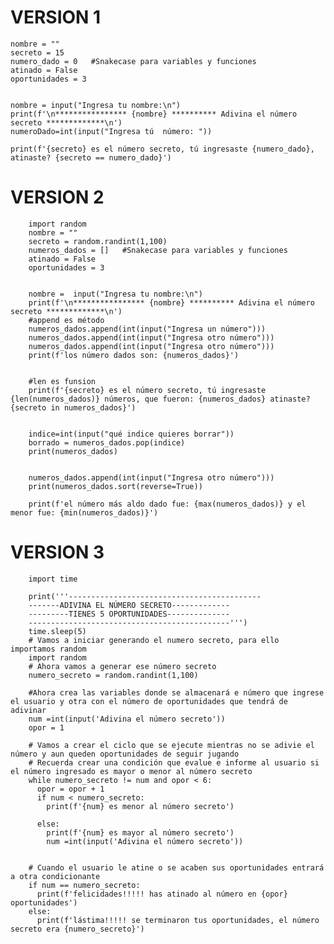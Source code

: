 # VERSION 1
    
    nombre = ""
    secreto = 15
    numero_dado = 0   #Snakecase para variables y funciones
    atinado = False
    oportunidades = 3
    
    
    nombre = input("Ingresa tu nombre:\n")
    print(f'\n**************** {nombre} ********** Adivina el número secreto *************\n')
    numeroDado=int(input("Ingresa tú  número: "))
    
    print(f'{secreto} es el número secreto, tú ingresaste {numero_dado}, atinaste? {secreto == numero_dado}')

# VERSION 2

        import random
        nombre = ""
        secreto = random.randint(1,100)
        numeros_dados = []   #Snakecase para variables y funciones
        atinado = False
        oportunidades = 3
        
        
        nombre =  input("Ingresa tu nombre:\n")
        print(f'\n**************** {nombre} ********** Adivina el número secreto *************\n')
        #append es método
        numeros_dados.append(int(input("Ingresa un número")))
        numeros_dados.append(int(input("Ingresa otro número")))
        numeros_dados.append(int(input("Ingresa otro número")))
        print(f'los número dados son: {numeros_dados}')
        
        
        #len es funsion
        print(f'{secreto} es el número secreto, tú ingresaste {len(numeros_dados)} números, que fueron: {numeros_dados} atinaste? {secreto in numeros_dados}')
        
        
        indice=int(input("qué indice quieres borrar"))
        borrado = numeros_dados.pop(indice)
        print(numeros_dados)


        numeros_dados.append(int(input("Ingresa otro número")))
        print(numeros_dados.sort(reverse=True))
        
        print(f'el número más aldo dado fue: {max(numeros_dados)} y el menor fue: {min(numeros_dados)}')


# VERSION 3

        import time
        
        print('''-------------------------------------------
        -------ADIVINA EL NÚMERO SECRETO-------------
        ---------TIENES 5 OPORTUNIDADES--------------
        ---------------------------------------------''')
        time.sleep(5)
        # Vamos a iniciar generando el numero secreto, para ello importamos random
        import random
        # Ahora vamos a generar ese número secreto
        numero_secreto = random.randint(1,100)
        
        #Ahora crea las variables donde se almacenará e número que ingrese el usuario y otra con el número de oportunidades que tendrá de adivinar
        num =int(input('Adivina el número secreto'))
        opor = 1
        
        # Vamos a crear el ciclo que se ejecute mientras no se adivie el número y aun queden oportunidades de seguir jugando
        # Recuerda crear una condición que evalue e informe al usuario si el número ingresado es mayor o menor al número secreto
        while numero_secreto != num and opor < 6:
          opor = opor + 1
          if num < numero_secreto:
            print(f'{num} es menor al número secreto')
        
          else:
            print(f'{num} es mayor al número secreto')
            num =int(input('Adivina el número secreto'))
        
        
        # Cuando el usuario le atine o se acaben sus oportunidades entrará a otra condicionante
        if num == numero_secreto:
          print(f'felicidades!!!!! has atinado al número en {opor} oportunidades')
        else:
          print(f'lástima!!!!! se terminaron tus oportunidades, el número secreto era {numero_secreto}')
